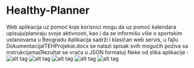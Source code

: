 # Healthy-Planner
Web aplikacija uz pomoć koje korisnici mogu da uz pomoć kalendara upisuju/planiraju svoje aktivnosti, kao i da se informišu više o sportskim ustanovama u Beogradu
Aplikacija sadrži i klasičan web servis, u fajlu DokumentacijaITEHProjekat.docx se nalazi spisak svih mogućih poziva sa instrukcijama(Rezultat se vraća u JSON formatu)
Neke od slika aplikacije : 
![alt tag](http://url/to/img.png)
![alt tag](http://url/to/img.png)
![alt tag](http://url/to/img.png)
![alt tag](http://url/to/img.png)
![alt tag](http://url/to/img.png)

